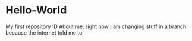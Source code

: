# Hello-World
My first repository :D
About me: right now I am changing stuff in a branch because the internet told me to
